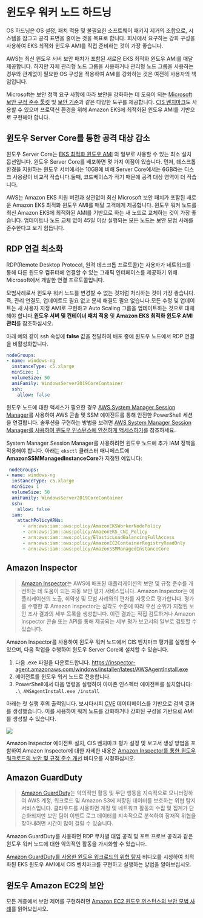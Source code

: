 # 윈도우 워커 노드 하드닝

OS 하드닝은 OS 설정, 패치 적용 및 불필요한 소프트웨어 패키지 제거의 조합으로, 시스템을 잠그고 공격 표면을 줄이는 것을 목표로 합니다. 회사에서 요구하는 강화 구성을 사용하여 EKS 최적화 윈도우 AMI를 직접 준비하는 것이 가장 좋습니다. 

AWS는 최신 윈도우 서버 보안 패치가 포함된 새로운 EKS 최적화 윈도우 AMI를 매달 제공합니다. 하지만 자체 관리형 노드 그룹을 사용하거나 관리형 노드 그룹을 사용하는 경우와 관계없이 필요한 OS 구성을 적용하여 AMI를 강화하는 것은 여전히 사용자의 책임입니다.

Microsoft는 보안 정책 요구 사항에 따라 보안을 강화하는 데 도움이 되는 [Microsoft 보안 규정 준수 툴킷](https://www.microsoft.com/en-us/download/details.aspx?id=55319) 및 [보안 기준](https://docs.microsoft.com/en-us/windows/security/threat-protection/windows-security-baselines)과 같은 다양한 도구를 제공합니다. [CIS 벤치마크](https://learn.cisecurity.org/benchmarks?_gl=1*eoog69*_ga*MTgzOTM2NDE0My4xNzA0NDgwNTcy*_ga_3FW1B1JC98*MTcwNDQ4MDU3MS4xLjAuMTcwNDQ4MDU3MS4wLjAuMA..*_ga_n70z2MKMD7*mtcWNDQ4MDU3MS4XLJAUMTCWNDQ4MDU3MS4MDU3MS42MC4WLJA.)도 사용할 수 있으며 프로덕션 환경을 위해 Amazon EKS에 최적화된 윈도우 AMI를 기반으로 구현해야 합니다.

## 윈도우 Server Core를 통한 공격 대상 감소

윈도우 Server Core는 [EKS 최적화 윈도우 AMI](https://docs.aws.amazon.com/eks/latest/userguide/eks-optimized-windows-ami.html) 의 일부로 사용할 수 있는 최소 설치 옵션입니다. 윈도우 Server Core를 배포하면 몇 가지 이점이 있습니다. 먼저, 데스크톱 환경을 지원하는 윈도우 서버에서는 10GB에 비해 Server Core에서는 6GB라는 디스크 사용량이 비교적 작습니다.둘째, 코드베이스가 작기 때문에 공격 대상 영역이 더 작습니다.

AWS는 Amazon EKS 지원 버전과 상관없이 최신 Microsoft 보안 패치가 포함된 새로운 Amazon EKS 최적화 윈도우 AMI를 매달 고객에게 제공합니다. 윈도우 워커 노드를 최신 Amazon EKS에 최적화된 AMI를 기반으로 하는 새 노드로 교체하는 것이 가장 좋습니다. 업데이트나 노드 교체 없이 45일 이상 실행되는 모든 노드는 보안 모범 사례를 준수한다고 보기 힘듭니다.

## RDP 연결 최소화

RDP(Remote Desktop Protocol, 원격 데스크톱 프로토콜)는 사용자가 네트워크를 통해 다른 윈도우 컴퓨터에 연결할 수 있는 그래픽 인터페이스를 제공하기 위해 Microsoft에서 개발한 연결 프로토콜입니다. 

모범사례로서 윈도우 워커 노드를 변경할 수 없는 것처럼 처리하는 것이 가장 좋습니다. 즉, 관리 연결도, 업데이트도 필요 없고 문제 해결도 필요 없습니다.모든 수정 및 업데이트는 새 사용자 지정 AMI로 구현하고 Auto Scaling 그룹을 업데이트하는 것으로 대체해야 합니다.**윈도우 서버 및 컨테이너 패치 적용** 및 **Amazon EKS 최적화 윈도우 AMI 관리**를 참조하십시오.

아래 예와 같이 ssh 속성에 **false** 값을 전달하여 배포 중에 윈도우 노드에서 RDP 연결을 비활성화합니다.

```yaml 
nodeGroups:
- name: windows-ng
  instanceType: c5.xlarge
  minSize: 1
  volumeSize: 50
  amiFamily: WindowsServer2019CoreContainer
  ssh:
    allow: false
```

윈도우 노드에 대한 액세스가 필요한 경우 [AWS System Manager Session Manager](https://docs.aws.amazon.com/systems-manager/latest/userguide/session-manager.html)를 사용하여 AWS 콘솔 및 SSM 에이전트를 통해 안전한 PowerShell 세션을 연결합니다. 솔루션을 구현하는 방법을 보려면 [AWS System Manager Session Manager를 사용하여 윈도우 인스턴스에 안전하게 액세스하기](https://www.youtube.com/watch?v=nt6NTWQ-h6o)를 참조하세요.

System Manager Session Manager를 사용하려면 윈도우 노드에 추가 IAM 정책을 적용해야 합니다. 아래는 `eksctl` 클러스터 매니페스트에 **AmazonSSMManagedInstanceCore**가 지정된 예입니다:

```yaml 
 nodeGroups:
- name: windows-ng
  instanceType: c5.xlarge
  minSize: 1
  volumeSize: 50
  amiFamily: WindowsServer2019CoreContainer
  ssh:
    allow: false
  iam:
    attachPolicyARNs:
      - arn:aws:iam::aws:policy/AmazonEKSWorkerNodePolicy
      - arn:aws:iam::aws:policy/AmazonEKS_CNI_Policy
      - arn:aws:iam::aws:policy/ElasticLoadBalancingFullAccess
      - arn:aws:iam::aws:policy/AmazonEC2ContainerRegistryReadOnly
      - arn:aws:iam::aws:policy/AmazonSSMManagedInstanceCore
```

## Amazon Inspector
> [Amazon Inspector](https://aws.amazon.com/inspector/)는 AWS에 배포된 애플리케이션의 보안 및 규정 준수를 개선하는 데 도움이 되는 자동 보안 평가 서비스입니다. Amazon Inspector는 애플리케이션의 노출, 취약성 및 모범 사례와의 편차를 자동으로 평가합니다. 평가를 수행한 후 Amazon Inspector는 심각도 수준에 따라 우선 순위가 지정된 보안 조사 결과의 세부 목록을 생성합니다. 이런 결과는 직접 검토하거나 Amazon Inspector 콘솔 또는 API를 통해 제공되는 세부 평가 보고서의 일부로 검토할 수 있습니다.

Amazon Inspector를 사용하여 윈도우 워커 노드에서 CIS 벤치마크 평가를 실행할 수 있으며, 다음 작업을 수행하여 윈도우 Server Core에 설치할 수 있습니다.

1. 다음 .exe 파일을 다운로드합니다.
https://inspector-agent.amazonaws.com/windows/installer/latest/AWSAgentInstall.exe
2. 에이전트를 윈도우 워커 노드로 전송합니다.
3. PowerShell에서 다음 명령을 실행하여 아마존 인스펙터 에이전트를 설치합니다: `.\ AWSAgentInstall.exe /install `

아래는 첫 실행 후의 출력입니다. 보시다시피 [CVE](https://cve.mitre.org/) 데이터베이스를 기반으로 검색 결과를 생성했습니다. 이를 사용하여 워커 노드를 강화하거나 강화된 구성을 기반으로 AMI를 생성할 수 있습니다.

![](./images/inspector-agent.png)

Amazon Inspector 에이전트 설치, CIS 벤치마크 평가 설정 및 보고서 생성 방법을 포함하여 Amazon Inspector에 대한 자세한 내용은 [Amazon Inspector를 통한 윈도우 워크로드의 보안 및 규정 준수 개선](https://www.youtube.com/watch?v=nIcwiJ85EKU) 비디오를 시청하십시오.

## Amazon GuardDuty
> [Amazon GuardDuty](https://aws.amazon.com/guardduty/)는 악의적인 활동 및 무단 행동을 지속적으로 모니터링하여 AWS 계정, 워크로드 및 Amazon S3에 저장된 데이터를 보호하는 위협 탐지 서비스입니다. 클라우드를 사용하면 계정 및 네트워크 활동의 수집 및 집계가 단순화되지만 보안 팀이 이벤트 로그 데이터를 지속적으로 분석하여 잠재적 위협을 찾아내려면 시간이 많이 걸릴 수 있습니다. 

Amazon GuardDuty를 사용하면 RDP 무차별 대입 공격 및 포트 프로브 공격과 같은 윈도우 워커 노드에 대한 악의적인 활동을 가시화할 수 있습니다. 

[Amazon GuardDuty를 사용한 윈도우 워크로드의 위협 탐지](https://www.youtube.com/watch?v=ozEML585apQ) 비디오를 시청하여 최적화된 EKS 윈도우 AMI에서 CIS 벤치마크를 구현하고 실행하는 방법을 알아보십시오.

## 윈도우 Amazon EC2의 보안
모든 계층에서 보안 제어를 구현하려면 [Amazon EC2 윈도우 인스턴스의 보안 모범 사례](https://docs.aws.amazon.com/AWSEC2/latest/WindowsGuide/ec2-security.html)를 읽어보십시오.
